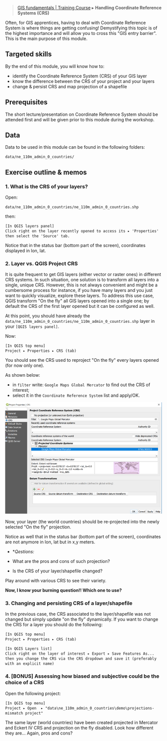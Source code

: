 > [GIS fundamentals | Training Course](agenda.md) ▸ **Handling Coordinate Reference Systems (CRS)**

Often, for GIS apprentices, having to deal with Coordinate Reference System is where things are getting confusing! Demystifying this topic is of the highest importance and will allow you to cross this "GIS entry barrier". This is the main purpose of this module.

## Targeted skills
By the end of this module, you will know how to:
* identify the Coordinate Reference System (CRS) of your GIS layer
* know the difference between the CRS of your project and your layers
* change & persist CRS and map projection of a shapefile

## Prerequisites
The short lecture/presentation on Coordinate Reference System should be attended first and will be given prior to this module during the workshop.

## Data
Data to be used in this module can be found in the following folders:
```
data/ne_110m_admin_0_countries/
```
## Exercise outline & memos

### 1. What is the CRS of your layers?

Open: 
```
data/ne_110m_admin_0_countries/ne_110m_admin_0_countries.shp
```

then: 

```
[In QGIS layers panel] 
Click right on the layer recently opened to access its ▸ 'Properties' then select the 'Source' tab.
```
Notice that in the status bar (bottom part of the screen), coordinates displayed in lon, lat.

### 2. Layer vs. QGIS Project CRS
It is quite frequent to get GIS layers (either vector or raster ones) in different CRS systems. In such situation, one solution is to transform all layers into a single, unique CRS. However, this is not always convenient and might be a cumbersome process for instance, if you have many layers and you just want to quickly visualize, explore these layers. To address this use case, QGIS transform "On the fly" all GIS layers opened into a single one; by default the CRS of the first layer opened but it can be configured as well.

At this point, you should have already the `data/ne_110m_admin_0_countries/ne_110m_admin_0_countries.shp` layer in your `[QGIS layers panel]`.

Now: 

```
[In QGIS top menu] 
Project ▸ Properties ▸ CRS (tab)
```

You should see the CRS used to reproject "On the fly" every layers opened (for now only one).

As shown below: 

* in `filter` write: `Google Maps Global Mercator` to find out the CRS of interest;
* select it in the `Coordinate Reference System` list and apply/OK.

![img/project-on-the-fly.PNG](img/project-on-the-fly.PNG)

Now, your layer (the world countries) should be re-projected into the newly selected "On the fly" projection.

Notice as well that in the status bar (bottom part of the screen), coordinates are not anymore in lon, lat but in x,y meters.

* **Qestions:*

* What are the pros and cons of such projection?
* Is the CRS of your layer/shapefile changed?

Play around with various CRS to see their variety.

**Now, I know your burning question!! Which one to use?**

### 3. Changing and persisting CRS of a layer/shapefile

In the previous case, the CRS associated to the layer/shapefile was not changed but simply update "on the fly" dynamically. If you want to change the CRS for a layer you should do the following:

```
[In QGIS top menu] 
Project ▸ Properties ▸ CRS (tab)
```


```
[In QGIS Layers list] 
Click right on the layer of interest ▸ Export ▸ Save Features As...
then you change the CRS via the CRS dropdown and save it (preferably with an explicit name)
```

### 4. [BONUS] Assessing how biased and subjective could be the choice of a CRS

Open the following project:

```
[In QGIS top menu] 
Project ▸ Open  ▸ "data\ne_110m_admin_0_countries\demo\projections-mismatch project"
```

The same layer (world countries) have been created projected in Mercator and Eckert IV CRS and projection on the fly disabled. Look how different they are... Again, pros and cons?


